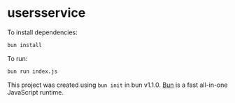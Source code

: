 # usersservice

To install dependencies:

```bash
bun install
```

To run:

```bash
bun run index.js
```

This project was created using `bun init` in bun v1.1.0. [Bun](https://bun.sh) is a fast all-in-one JavaScript runtime.
